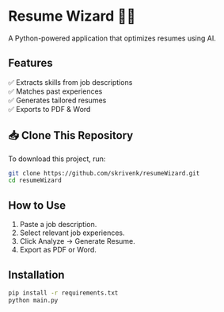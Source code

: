 # Resume Wizard 📝🚀
A Python-powered application that optimizes resumes using AI.

## Features  
✅ Extracts skills from job descriptions  
✅ Matches past experiences  
✅ Generates tailored resumes  
✅ Exports to PDF & Word  

## 📥 Clone This Repository
To download this project, run:
```sh
git clone https://github.com/skrivenk/resumeWizard.git
cd resumeWizard
```

## How to Use
1.  Paste a job description.
2.  Select relevant job experiences.
3.  Click Analyze → Generate Resume.
4.  Export as PDF or Word.

## Installation
```sh
pip install -r requirements.txt
python main.py
```
